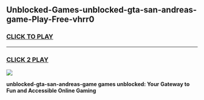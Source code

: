
## Unblocked-Games-unblocked-gta-san-andreas-game-Play-Free-vhrr0
<h3>
<a href="https://premium76.site?title=unblocked-gta-san-andreas-game&ref=22A">CLICK TO PLAY</a></h3>
<hr>

<h3>
<a href="https://premium76.site?title=unblocked-gta-san-andreas-game&ref=22A">CLICK 2 PLAY</a>
  
</h3>

<a href="https://premium76.site?title=unblocked-gta-san-andreas-game&ref=22A"><img src="https://clearcache.store/games.png"></a>


**unblocked-gta-san-andreas-game games unblocked: Your Gateway to Fun and Accessible Online Gaming**
